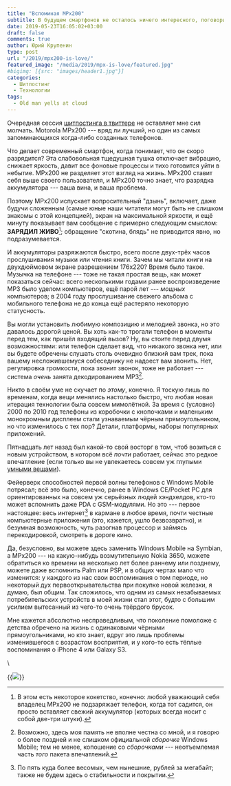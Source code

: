 ```yaml
---
title: "Вспоминая MPx200"
subtitle: В будущем смартфонов не осталось ничего интересного, поговорим о прошлом
date: 2019-05-23T16:05:02+03:00
draft: false
comments: true
author: Юрий Крупенин
type: post
url: "/2019/mpx200-is-love/"
featured_image: "/media/2019/mpx-is-love/featured.jpg"
#bigimg: [{src: "images/header1.jpg"}]
categories:
  - Шитпостинг
  - Технологии
tags:
  - Old man yells at cloud
---
```


Очередная сессия [шитпостинга в твиттере][1] не оставляет мне сил молчать. Motorola MPx200 --- вряд ли лучший, но один из самых запоминающихся когда-либо созданных телефонов.

Что делает современный смартфон, когда понимает, что он скоро разрядится? Эта слабовольная тщедушная тушка отключает вибрацию, снижает яркость, давит все фоновые процессы и тихо готовится уйти в небытие. MPx200 не разделяет этот взгляд на жизнь. MPx200 ставит себя выше своего пользователя, и MPx200 точно знает, что разрядка аккумулятора --- ваша вина, и ваша проблема.

Поэтому MPx200 испускает вопросительный "дзынь", включает, даже будучи сложенным (самые юные наши читатели могут быть не слишком знакомы с этой концепцией), экран на максимальной яркости, и ещё минуту показывает вам сообщение с примерно следующим смыслом: **ЗАРЯДИЛ ЖИВО**[^mark1]; обращение "скотина, блядь" не приводится явно, но подразумевается.

И аккумуляторы разряжаются быстро, всего после двух-трёх часов прослушивания музыки или чтения книги. Зачем мы читали книги на двухдюймовом экране разрешением 176x220? Время было такое. Музычка на телефоне --- тоже не такая простая вещь, как может показаться сейчас: всего несколькими годами ранее воспроизведение MP3 было уделом компьютеров, ещё парой лет --- _мощных_ компьютеров; в 2004 году прослушивание свежего альбома с мобильного телефона не до конца ещё растеряло некоторую статусность.

Вы могли установить любимую композицию и мелодией звонка, но это давалось дорогой ценой. Вы хоть как-то трогали телефон в моменты перед тем, как пришёл входящий вызов? Ну, вы стоите перед двумя возможностями: или телефон сделает вид, что никакого звонка нет, или вы будете обречены слушать столь очевидно близкий вам трек, пока вашему несложившемуся собеседнику не надоест вам звонить. Нет, регулировка громкости, пока звонит звонок, тоже не работает --- система _очень_ занята декодированием MP3[^mark2].

Никто в своём уме не скучает по _этому_, конечно. Я тоскую лишь по временам, когда вещи менялись настолько быстро, что любая новая итерация технологии была совсем мимолётной. За время с (условно) 2000 по 2010 год телефоны из коробочки с кнопочками и маленьким монохромным дисплеем стали узнаваемым чёрным прямоугольником, но что изменилось с тех пор? Детали, платформы, наборы популярных приложений.

Пятнадцать лет назад был какой-то свой восторг в том, чтоб возиться с новым устройством, в котором всё _почти_ работает, сейчас это редкое впечатление (если только вы не увлекаетесь совсем уж глупыми [умными вещами][2]).

Фейерверк способностей первой волны телефонов с Windows Mobile потрясал; всё это было, конечно, ранее в Windows CE/Pocket PC для ориентированных на совсем уж серьёзных людей хэндхелдов, кто-то может вспомнить даже PDA с GSM-модулями. Но это --- первое настоящее: весь интернет[^mark3] в кармане в любое время, почти честные компьютерные приложения (это, кажется, ушло безвозвратно), и безумная возможность, чуть разогнав процессор и займясь перекодировкой, смотреть в дороге кино.

Да, безусловно, вы можете здесь заменить Windows Mobile на Symbian, а MPx200 --- на какую-нибудь возмутительную Nokia 3650, можете обратиться ко времени на несколько лет более раннему или позднему, можете даже вспомнить Palm или PSP, и в общих чертах мало что изменится: у каждого из нас свои воспоминания о том периоде, но некоторый дух первооткрывательства при покупке новой железки, я думаю, был общим. Так сложилось, что одним из самых незабываемых потребительских устройств в моей жизни стал этот, будто с большим усилием вытесанный из чего-то очень твёрдого брусок.

Мне кажется абсолютно несправедливым, что поколение помоложе с детства обречено на жизнь с одинаковыми чёрными прямоугольниками, но кто знает, вдруг это лишь проблемы изменившегося с возрастом восприятия, и у кого-то есть тёплые воспоминания о iPhone 4 или Galaxy S3.

\

{{<img src="images/mpx200">}}



[1]: https://twitter.com/turbojedi/status/1130756533262925830
[2]: https://usilenie.plus/2019/internetofshit-suunto/

[^mark1]: В этом есть некоторое кокетство, конечно: любой уважающий себя владелец MPx200 не подзаряжает телефон, когда тот садится, он просто вставляет свежий аккумулятор (которых всегда носит с собой две-три штуки).

[^mark2]: Возможно, здесь моя память не вполне честна со мной, и я говорю о более поздней и не слишком официальной _сборочке_ Windows Mobile; тем не менее, копошение со _сборочками_ --- неотъемлемая часть _того_ пакета впечатлений.

[^mark3]: По пять куда более весомых, чем нынешние, рублей за мегабайт; также не будем здесь о стабильности и покрытии.
